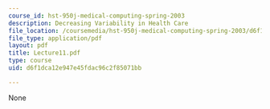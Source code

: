 ```yaml
---
course_id: hst-950j-medical-computing-spring-2003
description: Decreasing Variability in Health Care
file_location: /coursemedia/hst-950j-medical-computing-spring-2003/d6f1dca12e947e45fdac96c2f85071bb_Lecture11.pdf
file_type: application/pdf
layout: pdf
title: Lecture11.pdf
type: course
uid: d6f1dca12e947e45fdac96c2f85071bb

---
```

None